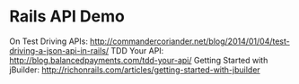 # Rails API Demo

On Test Driving APIs: http://commandercoriander.net/blog/2014/01/04/test-driving-a-json-api-in-rails/
TDD Your API: http://blog.balancedpayments.com/tdd-your-api/
Getting Started with jBuilder: http://richonrails.com/articles/getting-started-with-jbuilder
